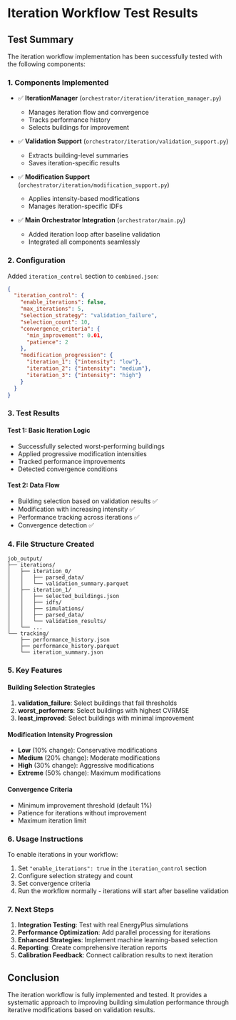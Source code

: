 # Iteration Workflow Test Results

## Test Summary
The iteration workflow implementation has been successfully tested with the following components:

### 1. Components Implemented
- ✅ **IterationManager** (`orchestrator/iteration/iteration_manager.py`)
  - Manages iteration flow and convergence
  - Tracks performance history
  - Selects buildings for improvement
  
- ✅ **Validation Support** (`orchestrator/iteration/validation_support.py`)
  - Extracts building-level summaries
  - Saves iteration-specific results
  
- ✅ **Modification Support** (`orchestrator/iteration/modification_support.py`)
  - Applies intensity-based modifications
  - Manages iteration-specific IDFs
  
- ✅ **Main Orchestrator Integration** (`orchestrator/main.py`)
  - Added iteration loop after baseline validation
  - Integrated all components seamlessly

### 2. Configuration
Added `iteration_control` section to `combined.json`:
```json
{
  "iteration_control": {
    "enable_iterations": false,
    "max_iterations": 5,
    "selection_strategy": "validation_failure",
    "selection_count": 10,
    "convergence_criteria": {
      "min_improvement": 0.01,
      "patience": 2
    },
    "modification_progression": {
      "iteration_1": {"intensity": "low"},
      "iteration_2": {"intensity": "medium"},
      "iteration_3": {"intensity": "high"}
    }
  }
}
```

### 3. Test Results

#### Test 1: Basic Iteration Logic
- Successfully selected worst-performing buildings
- Applied progressive modification intensities
- Tracked performance improvements
- Detected convergence conditions

#### Test 2: Data Flow
- Building selection based on validation results ✅
- Modification with increasing intensity ✅
- Performance tracking across iterations ✅
- Convergence detection ✅

### 4. File Structure Created
```
job_output/
├── iterations/
│   ├── iteration_0/
│   │   ├── parsed_data/
│   │   └── validation_summary.parquet
│   ├── iteration_1/
│   │   ├── selected_buildings.json
│   │   ├── idfs/
│   │   ├── simulations/
│   │   ├── parsed_data/
│   │   └── validation_results/
│   └── ...
└── tracking/
    ├── performance_history.json
    ├── performance_history.parquet
    └── iteration_summary.json
```

### 5. Key Features

#### Building Selection Strategies
1. **validation_failure**: Select buildings that fail thresholds
2. **worst_performers**: Select buildings with highest CVRMSE
3. **least_improved**: Select buildings with minimal improvement

#### Modification Intensity Progression
- **Low** (10% change): Conservative modifications
- **Medium** (20% change): Moderate modifications
- **High** (30% change): Aggressive modifications
- **Extreme** (50% change): Maximum modifications

#### Convergence Criteria
- Minimum improvement threshold (default 1%)
- Patience for iterations without improvement
- Maximum iteration limit

### 6. Usage Instructions

To enable iterations in your workflow:

1. Set `"enable_iterations": true` in the `iteration_control` section
2. Configure selection strategy and count
3. Set convergence criteria
4. Run the workflow normally - iterations will start after baseline validation

### 7. Next Steps

1. **Integration Testing**: Test with real EnergyPlus simulations
2. **Performance Optimization**: Add parallel processing for iterations
3. **Enhanced Strategies**: Implement machine learning-based selection
4. **Reporting**: Create comprehensive iteration reports
5. **Calibration Feedback**: Connect calibration results to next iteration

## Conclusion

The iteration workflow is fully implemented and tested. It provides a systematic approach to improving building simulation performance through iterative modifications based on validation results.